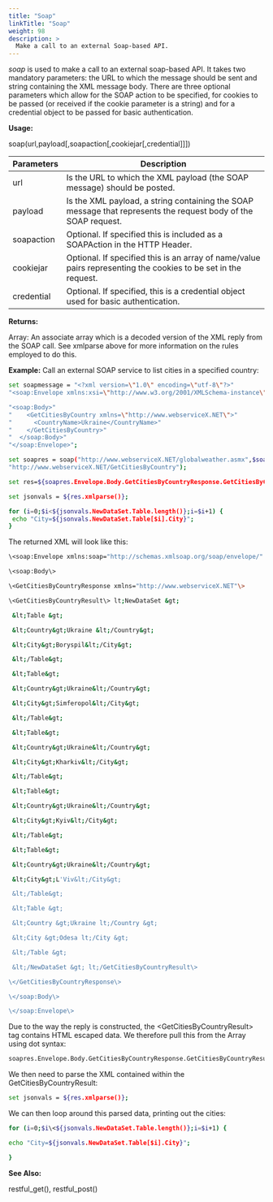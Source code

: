 ```yaml
---
title: "Soap"
linkTitle: "Soap"
weight: 98
description: >
  Make a call to an external Soap-based API.
---
```


_soap_ is used to make a call to an external soap-based API. It takes two mandatory parameters: the URL to which the message should be sent and string containing the XML message body. There are three optional parameters which allow for the SOAP action to be specified, for cookies to be passed (or received if the cookie parameter is a string) and for a credential object to be passed for basic authentication.

**Usage:**

soap(url,payload[,soapaction[,cookiejar[,credential]]])

| Parameters| Description|
| --- | --- |
|url | Is the URL to which the XML payload (the SOAP message) should be posted.|
|payload| Is the XML payload, a string containing the SOAP message that represents the request body of the SOAP request.|
|soapaction| Optional. If specified this is included as a SOAPAction in the HTTP Header.|
|cookiejar | Optional. If specified this is an array of name/value pairs representing the cookies to be set in the request.|
|credential| Optional. If specified, this is a credential object used for basic authentication.|

**Returns:**

Array: An associate array which is a decoded version of the XML reply from the SOAP call. See xmlparse above for more information on the rules employed to do this.

**Example:**
Call an external SOAP service to list cities in a specified country:

```bash
set soapmessage = "<?xml version=\"1.0\" encoding=\"utf-8\"?>"
"<soap:Envelope xmlns:xsi=\"http://www.w3.org/2001/XMLSchema-instance\" xmlns:xsd=\"http://www.w3.org/2001/XMLSchema\" xmlns:soap=\"http://schemas.xmlsoap.org/soap/envelope/\">"

"<soap:Body>"
"    <GetCitiesByCountry xmlns=\"http://www.webserviceX.NET\">"
"      <CountryName>Ukraine</CountryName>"
"    </GetCitiesByCountry>"
"  </soap:Body>"
"</soap:Envelope>";

set soapres = soap("http://www.webserviceX.NET/globalweather.asmx",$soapmessage,
"http://www.webserviceX.NET/GetCitiesByCountry");

set res=${soapres.Envelope.Body.GetCitiesByCountryResponse.GetCitiesByCountryResult};

set jsonvals = ${res.xmlparse()};

for (i=0;$i<${jsonvals.NewDataSet.Table.length()};i=$i+1) {
 echo "City=${jsonvals.NewDataSet.Table[$i].City}";
}
```

The returned XML will look like this:

```bash
\<soap:Envelope xmlns:soap="http://schemas.xmlsoap.org/soap/envelope/" xmlns:xsi="http://www.w3.org/2001/XMLSchema-instance" xmlns:xsd="http://www.w3.org/2001/XMLSchema"\>

\<soap:Body\>

\<GetCitiesByCountryResponse xmlns="http://www.webserviceX.NET"\>

\<GetCitiesByCountryResult\> lt;NewDataSet &gt;

 &lt;Table &gt;

 &lt;Country&gt;Ukraine &lt;/Country&gt;

 &lt;City&gt;Boryspil&lt;/City&gt;

 &lt;/Table&gt;

 &lt;Table&gt;

 &lt;Country&gt;Ukraine&lt;/Country&gt;

 &lt;City&gt;Simferopol&lt;/City&gt;

 &lt;/Table&gt;

 &lt;Table&gt;

 &lt;Country&gt;Ukraine&lt;/Country&gt;

 &lt;City&gt;Kharkiv&lt;/City&gt;

 &lt;/Table&gt;

 &lt;Table&gt;

 &lt;Country&gt;Ukraine&lt;/Country&gt;

 &lt;City&gt;Kyiv&lt;/City&gt;

 &lt;/Table&gt;

 &lt;Table&gt;

 &lt;Country&gt;Ukraine&lt;/Country&gt;

 &lt;City&gt;L'Viv&lt;/City&gt;

 &lt;/Table&gt;

 &lt;Table &gt;

 &lt;Country &gt;Ukraine lt;/Country &gt;

 &lt;City &gt;Odesa lt;/City &gt;

 &lt;/Table &gt;

 &lt;/NewDataSet &gt; lt;/GetCitiesByCountryResult\>

\</GetCitiesByCountryResponse\>

\</soap:Body\>

\</soap:Envelope\>
```

Due to the way the reply is constructed, the \<GetCitiesByCountryResult\> tag contains HTML escaped data. We therefore pull this from the Array using dot syntax:

```bash
soapres.Envelope.Body.GetCitiesByCountryResponse.GetCitiesByCountryResult
```

We then need to parse the XML contained within the GetCitiesByCountryResult:

```bash
set jsonvals = ${res.xmlparse()};
```

We can then loop around this parsed data, printing out the cities:

```bash
for (i=0;$i\<${jsonvals.NewDataSet.Table.length()};i=$i+1) {

echo "City=${jsonvals.NewDataSet.Table[$i].City}";

}
```

**See Also:**

restful\_get(), restful\_post()
